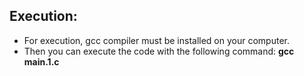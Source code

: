 ## Execution:
 - For execution, gcc compiler must be installed on your computer.
-  Then you can execute the code with the following command:
    **gcc main.1.c**
